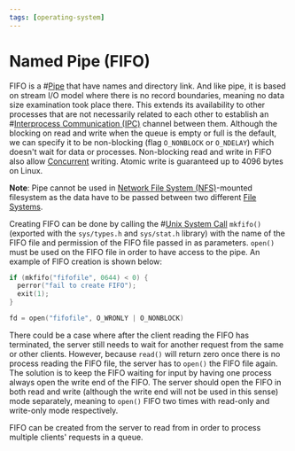 ```yaml
---
tags: [operating-system]
---
```


# Named Pipe (FIFO)

FIFO is a #[Pipe](202210280908.md) that have names and directory link. And like
pipe, it is based on stream I/O model where there is no record boundaries,
meaning no data size examination took place there. This extends its availability
to other processes that are not necessarily related to each other to establish
an #[Interprocess Communication (IPC)](202210262136.md) channel between them.
Although the blocking on read and write when the queue is empty or full is the
default, we can specify it to be non-blocking (flag `O_NONBLOCK` or `O_NDELAY`)
which doesn't wait for data or processes. Non-blocking read and write in FIFO
also allow [Concurrent](202202011815.md) writing. Atomic write is guaranteed up
to 4096 bytes on Linux.

**Note**: Pipe cannot be used in [Network File System (NFS)](202302131659.md)-mounted 
filesystem as the data have to be passed between two different [File Systems](202202060057.md).

Creating FIFO can be done by calling the #[Unix System Call](202210062303.md)
`mkfifo()` (exported with the `sys/types.h` and `sys/stat.h` library) with the
name of the FIFO file and permission of the FIFO file passed in as parameters.
`open()` must be used on the FIFO file in order to have access to the pipe. An
example of FIFO creation is shown below:

```c
if (mkfifo("fifofile", 0644) < 0) {
  perror("fail to create FIFO");
  exit(1);
}

fd = open("fifofile", O_WRONLY | O_NONBLOCK)
```

There could be a case where after the client reading the FIFO has terminated,
the server still needs to wait for another request from the same or other
clients. However, because `read()` will return zero once there is no process
reading the FIFO file, the server has to `open()` the FIFO file again. The
solution is to keep the FIFO waiting for input by having one process always open
the write end of the FIFO. The server should open the FIFO in both read and
write (although the write end will not be used in this sense) mode separately,
meaning to `open()` FIFO two times with read-only and write-only mode
respectively.

FIFO can be created from the server to read from in order to process multiple
clients' requests in a queue.
